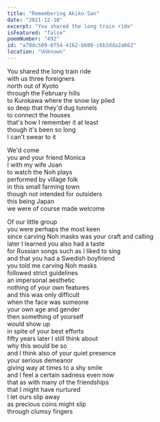 ```yaml
---
title: "Remembering Akiko-San"
date: "2021-12-10"
excerpt: "You shared the long train ride"
isFeatured: "false"
poemNumber: "492"
id: "a78dc509-6f54-4162-b680-c6b3dda2a662"
location: "Unknown"
---
```


You shared the long train ride  
with us three foreigners  
north out of Kyoto  
through the February hills  
to Kurokawa where the snow lay piled  
so deep that they'd dug tunnels  
to connect the houses  
that's how I remember it at least  
though it's been so long  
I can't swear to it

We'd come  
you and your friend Monica  
I with my wife Joan  
to watch the Noh plays  
performed by village folk  
in this small farming town  
though not intended for outsiders  
this being Japan  
we were of course made welcome

Of our little group  
you were perhaps the most keen  
since carving Noh masks was your craft and calling  
later I learned you also had a taste  
for Russian songs such as I liked to sing  
and that you had a Swedish boyfriend  
you told me carving Noh masks  
followed strict guidelines  
an impersonal aesthetic  
nothing of your own features  
and this was only difficult  
when the face was someone  
your own age and gender  
then something of yourself  
would show up  
in spite of your best efforts  
fifty years later I still think about  
why this would be so  
and I think also of your quiet presence  
your serious demeanor  
giving way at times to a shy smile  
and I feel a certain sadness even now  
that as with many of the friendships  
that I might have nurtured  
I let ours slip away  
as precious coins might slip  
through clumsy fingers
